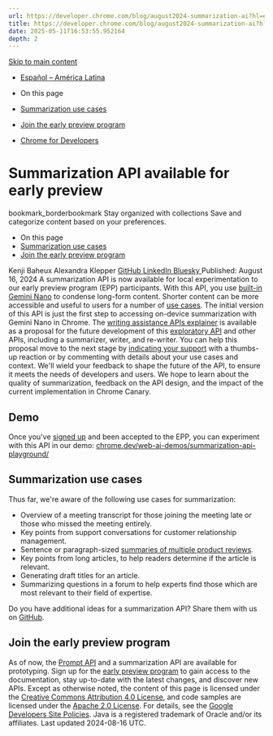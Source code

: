 ```yaml
---
url: https://developer.chrome.com/blog/august2024-summarization-ai?hl=en
title: https://developer.chrome.com/blog/august2024-summarization-ai?hl=en
date: 2025-05-11T16:53:55.952164
depth: 2
---
```


[ Skip to main content ](https://developer.chrome.com/blog/august2024-summarization-ai?hl=en#main-content)
  * [Español – América Latina](https://developer.chrome.com/blog/august2024-summarization-ai?hl=es-419)




  * On this page
  * [Summarization use cases](https://developer.chrome.com/blog/august2024-summarization-ai?hl=en#summarization_use_cases)
  * [Join the early preview program](https://developer.chrome.com/blog/august2024-summarization-ai?hl=en#join-the-epp)


  * [ Chrome for Developers ](https://developer.chrome.com/)


#  Summarization API available for early preview 
bookmark_borderbookmark Stay organized with collections  Save and categorize content based on your preferences.
  * On this page
  * [Summarization use cases](https://developer.chrome.com/blog/august2024-summarization-ai?hl=en#summarization_use_cases)
  * [Join the early preview program](https://developer.chrome.com/blog/august2024-summarization-ai?hl=en#join-the-epp)


Kenji Baheux 
Alexandra Klepper 
[ GitHub ](https://github.com/alexandrascript) [ LinkedIn ](https://www.linkedin.com/in/alexandraklepper) [ Bluesky ](https://bsky.app/profile/alexandrascript.com)
Published: August 16, 2024 
A summarization API is now available for local experimentation to our early preview program (EPP) participants. With this API, you use [built-in Gemini Nano](https://developer.chrome.com/docs/ai/built-in) to condense long-form content. Shorter content can be more accessible and useful to users for a number of [use cases](https://developer.chrome.com/blog/august2024-summarization-ai?hl=en#summarization-use-cases).
The initial version of this API is just the first step to accessing on-device summarization with Gemini Nano in Chrome.
The [writing assistance APIs explainer](https://github.com/explainers-by-googlers/writing-assistance-apis/) is available as a proposal for the future development of this [exploratory API](https://developer.chrome.com/blog/august2024-built-in-ai#what_are_we_building) and other APIs, including a summarizer, writer, and re-writer. You can help this proposal move to the next stage by [indicating your support](https://github.com/WICG/proposals/issues/163) with a thumbs-up reaction or by commenting with details about your use cases and context.
We'll wield your feedback to shape the future of the API, to ensure it meets the needs of developers and users. We hope to learn about the quality of summarization, feedback on the API design, and the impact of the current implementation in Chrome Canary.
## Demo
Once you've [signed up](https://developer.chrome.com/blog/august2024-summarization-ai?hl=en#join-the-epp) and been accepted to the EPP, you can experiment with this API in our demo: [chrome.dev/web-ai-demos/summarization-api-playground/](https://chrome.dev/web-ai-demos/summarization-api-playground/)
## Summarization use cases
Thus far, we're aware of the following use cases for summarization:
  * Overview of a meeting transcript for those joining the meeting late or those who missed the meeting entirely.
  * Key points from support conversations for customer relationship management.
  * Sentence or paragraph-sized [summaries of multiple product reviews](https://developer.chrome.com/docs/ai/evaluate-reviews).
  * Key points from long articles, to help readers determine if the article is relevant.
  * Generating draft titles for an article.
  * Summarizing questions in a forum to help experts find those which are most relevant to their field of expertise.


Do you have additional ideas for a summarization API? Share them with us on [GitHub](https://github.com/explainers-by-googlers/writing-assistance-apis/issues).
## Join the early preview program
As of now, the [Prompt API](https://github.com/explainers-by-googlers/prompt-api/blob/main/README.md) and a summarization API are available for prototyping.
Sign up for the [early preview program](https://developer.chrome.com/docs/ai/join-epp) to gain access to the documentation, stay up-to-date with the latest changes, and discover new APIs.
Except as otherwise noted, the content of this page is licensed under the [Creative Commons Attribution 4.0 License](https://creativecommons.org/licenses/by/4.0/), and code samples are licensed under the [Apache 2.0 License](https://www.apache.org/licenses/LICENSE-2.0). For details, see the [Google Developers Site Policies](https://developers.google.com/site-policies). Java is a registered trademark of Oracle and/or its affiliates.
Last updated 2024-08-16 UTC.

